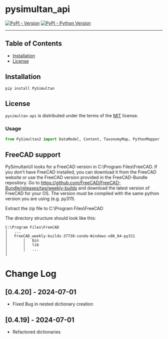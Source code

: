 # pysimultan_api

[![PyPI - Version](https://img.shields.io/pypi/v/pysimultan-api.svg)](https://pypi.org/project/pysimultan-api)
[![PyPI - Python Version](https://img.shields.io/pypi/pyversions/pysimultan-api.svg)](https://pypi.org/project/pysimultan-api)

-----

## Table of Contents

- [Installation](#installation)
- [License](#license)

## Installation

```console
pip install PySimultan
```

## License

`pysimultan-api` is distributed under the terms of the [MIT](https://spdx.org/licenses/MIT.html) license.


### Usage

```python
from PySimultan2 import DataModel, Content, TaxonomyMap, PythonMapper
```


## FreeCAD support

PySimultanUI looks for a FreeCAD version in C:\Program Files\FreeCAD. If you don't have FreeCAD installed, you can 
download it from the FreeCAD website or use the FreeCAD version provided in the FreeCAD-Bundle repository.
Go to https://github.com/FreeCAD/FreeCAD-Bundle/releases/tag/weekly-builds and download the latest version 
of FreeCAD for your OS. The version must be compiled with the same python version you are using (e.g. py311). 

Extract the zip file to C:\Program Files\FreeCAD

The directory structure should look like this:

```
C:\Program Files\FreeCAD
│   ...
│   FreeCAD_weekly-builds-37730-conda-Windows-x86_64-py311
│       │   bin
│       │   lib
│       │   ...
│

```


# Change Log

## [0.4.20] - 2024-07-01
- Fixed Bug in nested dictionary creation

## [0.4.19] - 2024-07-01
- Refactored dictionaries 
